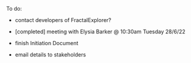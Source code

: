 To do:

- contact developers of FractalExplorer?

- [completed] meeting with Elysia Barker @ 10:30am Tuesday 28/6/22

- finish Initiation Document

- email details to stakeholders
